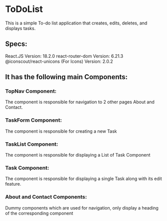 # ToDoList

This is a simple To-do list application that creates, edits, deletes, and displays tasks.

## Specs:
React.JS Version: 18.2.0
react-router-dom Version: 6.21.3
@iconscout/react-unicons (For Icons) Version: 2.0.2


## It has the following main Components:

### TopNav Component: 

The component is responsible for navigation to 2 other pages About and Contact.

### TaskForm Component: 

The component is responsible for creating a new Task

### TaskList Component: 

The component is responsible for displaying a List of Task Component

### Task Component: 

The component is responsible for displaying a single Task along with its edit feature.

### About and Contact Components: 

Dummy components which are used for navigation, only display a heading of the corresponding component
